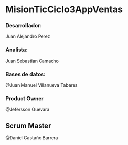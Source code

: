 # MisionTicCiclo3AppVentas

### Desarrollador:

Juan Alejandro Perez

### Analista:

Juan Sebastian Camacho

### Bases de datos:

@Juan Manuel Villanueva Tabares

### Product Owner

@Jefersson Guevara

## Scrum Master

@Daniel Castaño Barrera
